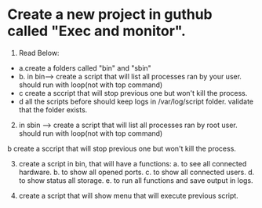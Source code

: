 # Create a new project in guthub called "Exec and monitor".

1. Read Below:

- a.create a folders called "bin" and "sbin"
- b. in bin--> create a script that will  list all processes ran by your user. should run with loop(not with top command)
- c create a sccript that will stop previous one but won't kill the process.
- d all the scripts before should keep logs in /var/log/script folder. validate that the folder exists.

2. in sbin --> create a script that will  list all processes ran by root user. should run with loop(not with top command)

b create a sccript that will stop previous one but won't kill the process.

3. create a script in bin, that will have a functions:
	a. to see all connected hardware.
	b. to show all opened ports.
	c. to show all connected users.
	d. to show status all storage. 
	e. to run all functions and save output in logs.

4. create a script that will show menu that will execute previous script. 
